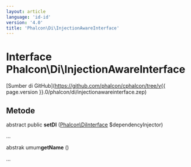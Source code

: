 ```yaml
---
layout: article
language: 'id-id'
version: '4.0'
title: 'Phalcon\Di\InjectionAwareInterface'
---
```

# Interface **Phalcon\Di\InjectionAwareInterface**

[Sumber di GitHub](https://github.com/phalcon/cphalcon/tree/v{{ page.version }}.0/phalcon/di/injectionawareinterface.zep)

## Metode

abstract public **setDI** ([Phalcon\DiInterface](Phalcon_DiInterface) $dependencyInjector)

...

abstrak umum**getName** ()

...